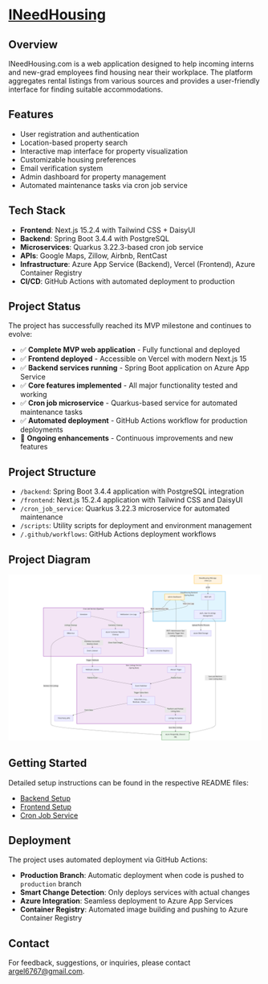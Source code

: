 # [INeedHousing](https://i-need-housing.vercel.app)

## Overview

INeedHousing.com is a web application designed to help incoming interns and new-grad employees find housing near their workplace. The platform aggregates rental listings from various sources and provides a user-friendly interface for finding suitable accommodations.

## Features

- User registration and authentication
- Location-based property search
- Interactive map interface for property visualization
- Customizable housing preferences
- Email verification system
- Admin dashboard for property management
- Automated maintenance tasks via cron job service

## Tech Stack

- **Frontend**: Next.js 15.2.4 with Tailwind CSS + DaisyUI
- **Backend**: Spring Boot 3.4.4 with PostgreSQL
- **Microservices**: Quarkus 3.22.3-based cron job service
- **APIs**: Google Maps, Zillow, Airbnb, RentCast
- **Infrastructure**: Azure App Service (Backend), Vercel (Frontend), Azure Container Registry
- **CI/CD**: GitHub Actions with automated deployment to production

## Project Status

The project has successfully reached its MVP milestone and continues to evolve:

- ✅ **Complete MVP web application** - Fully functional and deployed
- ✅ **Frontend deployed** - Accessible on Vercel with modern Next.js 15
- ✅ **Backend services running** - Spring Boot application on Azure App Service
- ✅ **Core features implemented** - All major functionality tested and working
- ✅ **Cron job microservice** - Quarkus-based service for automated maintenance tasks
- ✅ **Automated deployment** - GitHub Actions workflow for production deployments
- 🔄 **Ongoing enhancements** - Continuous improvements and new features

## Project Structure

- `/backend`: Spring Boot 3.4.4 application with PostgreSQL integration
- `/frontend`: Next.js 15.2.4 application with Tailwind CSS and DaisyUI
- `/cron_job_service`: Quarkus 3.22.3 microservice for automated maintenance
- `/scripts`: Utility scripts for deployment and environment management
- `/.github/workflows`: GitHub Actions deployment workflows

## Project Diagram

![INeedHousing Technical Diagram](i-need-housing-backend-diagram.png)

## Getting Started

Detailed setup instructions can be found in the respective README files:

- [Backend Setup](backend/README.md)
- [Frontend Setup](frontend/README.md)
- [Cron Job Service](cron_job_service/README.md)

## Deployment

The project uses automated deployment via GitHub Actions:

- **Production Branch**: Automatic deployment when code is pushed to `production` branch
- **Smart Change Detection**: Only deploys services with actual changes
- **Azure Integration**: Seamless deployment to Azure App Services
- **Container Registry**: Automated image building and pushing to Azure Container Registry

## Contact

For feedback, suggestions, or inquiries, please contact [argel6767@gmail.com](mailto:argel6767@gmail.com).